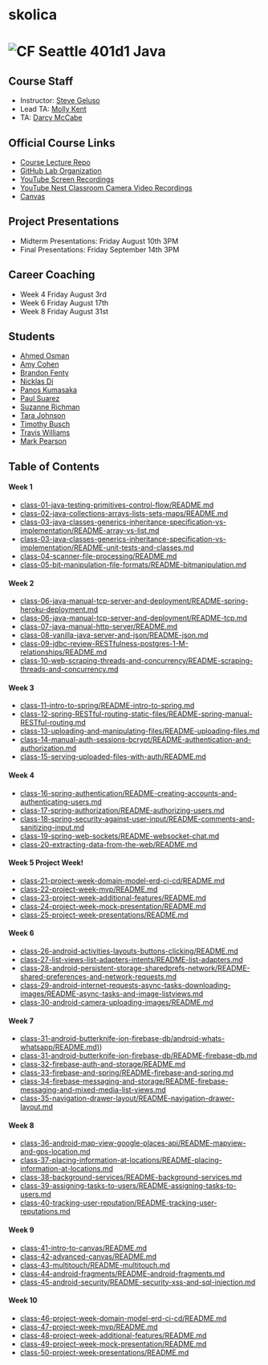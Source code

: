 # skolica
# ![CF](http://i.imgur.com/7v5ASc8.png) Seattle 401d1 Java

## Course Staff
* Instructor: [Steve Geluso](http://github.com/)
* Lead TA: [Molly Kent](http://github.com/mollyfish)
* TA: [Darcy McCabe](http://github.com/darms)

## Official Course Links
* [Course Lecture Repo](https://github.com/codefellows/seattle-java-401d1)
* [GitHub Lab Organization](https://github.com/codefellows-seattle-java-401d1)
* [YouTube Screen Recordings](https://www.youtube.com/playlist?list=PLVngfM2hsbi8WE0FRYt2Ffzje0JE_g3C_)
* [YouTube Nest Classroom Camera Video Recordings](https://www.youtube.com/playlist?list=PLVngfM2hsbi9_tCWBX2YiN5YEt2Zwtupz)
* [Canvas](https://canvas.instructure.com/courses/1275855?invitation=2r8oiMQxWUciByi06iHqPZ3sm4R8D0McaTbPwl6f)

## Project Presentations
* Midterm Presentations: Friday August 10th 3PM
* Final Presentations: Friday September 14th 3PM

## Career Coaching
* Week 4 Friday August 3rd
* Week 6 Friday August 17th
* Week 8 Friday August 31st

## Students
* [Ahmed Osman](http://github.com/AOhassan)
* [Amy Cohen](https://github.com/AmyCohen)
* [Brandon Fenty](https://github.com/brandon-fenty)
* [Nicklas Di](https://github.com/Seiyaroo)
* [Panos Kumasaka](http://github.com/spinaltaper)
* [Paul Suarez ](https://github.com/PaulSuarez1)
* [Suzanne Richman](https://github.com/FavoredFortune)
* [Tara Johnson](https://github.com/tara-johnson)
* [Timothy Busch](https://github.com/GoldBeardSea)
* [Travis Williams ](https://github.com/thetravisw)
* [Mark Pearson](https://github.com/louiethe17th)

## Table of Contents

#### Week 1
* [class-01-java-testing-primitives-control-flow/README.md](./class-01-java-testing-primitives-control-flow/README.md)
* [class-02-java-collections-arrays-lists-sets-maps/README.md](./class-02-java-collections-arrays-lists-sets-maps/README.md)
* [class-03-java-classes-generics-inheritance-specification-vs-implementation/README-array-vs-list.md](./class-03-java-classes-generics-inheritance-specification-vs-implementation/README-array-vs-list.md)
* [class-03-java-classes-generics-inheritance-specification-vs-implementation/README-unit-tests-and-classes.md](./class-03-java-classes-generics-inheritance-specification-vs-implementation/README-unit-tests-and-classes.md)
* [class-04-scanner-file-processing/README.md](./class-04-scanner-file-processing/README.md)
* [class-05-bit-manipulation-file-formats/README-bitmanipulation.md](./class-05-bit-manipulation-file-formats/README-bitmanipulation.md)

#### Week 2
* [class-06-java-manual-tcp-server-and-deployment/README-spring-heroku-deployment.md](./class-06-java-manual-tcp-server-and-deployment/README-spring-heroku-deployment.md)
* [class-06-java-manual-tcp-server-and-deployment/README-tcp.md](./class-06-java-manual-tcp-server-and-deployment/README-tcp.md)
* [class-07-java-manual-http-server/README.md](./class-07-java-manual-http-server/README.md)
* [class-08-vanilla-java-server-and-json/README-json.md](./class-08-vanilla-java-server-and-json/README-json.md)
* [class-09-jdbc-review-RESTfulness-postgres-1-M-relationships/README.md](./class-09-jdbc-review-RESTfulness-postgres-1-M-relationships/README.md)
* [class-10-web-scraping-threads-and-concurrency/README-scraping-threads-and-concurrency.md](./class-10-web-scraping-threads-and-concurrency/README-scraping-threads-and-concurrency.md)

#### Week 3
* [class-11-intro-to-spring/README-intro-to-spring.md](./class-11-intro-to-spring/README-intro-to-spring.md)
* [class-12-spring-RESTful-routing-static-files/README-spring-manual-RESTful-routing.md](./class-12-spring-RESTful-routing-static-files/README-spring-manual-RESTful-routing.md)
* [class-13-uploading-and-manipulating-files/README-uploading-files.md](./class-13-uploading-and-manipulating-files/README-uploading-files.md)
* [class-14-manual-auth-sessions-bcrypt/README-authentication-and-authorization.md](./class-14-manual-auth-sessions-bcrypt/README-authentication-and-authorization.md)
* [class-15-serving-uploaded-files-with-auth/README.md](./class-15-serving-uploaded-files-with-auth/README.md)

#### Week 4
* [class-16-spring-authentication/README-creating-accounts-and-authenticating-users.md](./class-16-spring-authentication/README-creating-accounts-and-authenticating-users.md)
* [class-17-spring-authorization/README-authorizing-users.md](./class-17-spring-authorization/README-authorizing-users.md)
* [class-18-spring-security-against-user-input/README-comments-and-sanitizing-input.md](./class-18-spring-security-against-user-input/README-comments-and-sanitizing-input.md)
* [class-19-spring-web-sockets/README-websocket-chat.md](./class-19-spring-web-sockets/README-websocket-chat.md)
* [class-20-extracting-data-from-the-web/README.md](./class-20-extracting-data-from-the-web/README.md)

#### Week 5 Project Week!
* [class-21-project-week-domain-model-erd-ci-cd/README.md](./class-21-project-week-domain-model-erd-ci-cd/README.md)
* [class-22-project-week-mvp/README.md](./class-22-project-week-mvp/README.md)
* [class-23-project-week-additional-features/README.md](./class-23-project-week-additional-features/README.md)
* [class-24-project-week-mock-presentation/README.md](./class-24-project-week-mock-presentation/README.md)
* [class-25-project-week-presentations/README.md](./class-25-project-week-presentations/README.md)

#### Week 6
* [class-26-android-activities-layouts-buttons-clicking/README.md](./class-26-android-activities-layouts-buttons-clicking/README.md)
* [class-27-list-views-list-adapters-intents/README-list-adapters.md](./class-27-list-views-list-adapters-intents/README-list-adapters.md)
* [class-28-android-persistent-storage-sharedprefs-network/README-shared-preferences-and-network-requests.md](./class-28-android-persistent-storage-sharedprefs-network/README-shared-preferences-and-network-requests.md)
* [class-29-android-internet-requests-async-tasks-downloading-images/README-async-tasks-and-image-listviews.md](./class-29-android-internet-requests-async-tasks-downloading-images/README-async-tasks-and-image-listviews.md)
* [class-30-android-camera-uploading-images/README.md](./class-30-android-camera-uploading-images/README.md)

#### Week 7
* [class-31-android-butterknife-ion-firebase-db/android-whats-whatsapp/README.md)](./class-31-android-butterknife-ion-firebase-db/android-whats-whatsapp/README.md))
* [class-31-android-butterknife-ion-firebase-db/README-firebase-db.md](./class-31-android-butterknife-ion-firebase-db/README-firebase-db.md)
* [class-32-firebase-auth-and-storage/README.md](./class-32-firebase-auth-and-storage/README.md)
* [class-33-firebase-and-spring/README-firebase-and-spring.md](./class-33-firebase-and-spring/README-firebase-and-spring.md)
* [class-34-firebase-messaging-and-storage/README-firebase-messaging-and-mixed-media-list-views.md](./class-34-firebase-messaging-and-storage/README-firebase-messaging-and-mixed-media-list-views.md)
* [class-35-navigation-drawer-layout/README-navigation-drawer-layout.md](./class-35-navigation-drawer-layout/README-navigation-drawer-layout.md)

#### Week 8
* [class-36-android-map-view-google-places-api/README-mapview-and-gps-location.md](./class-36-android-map-view-google-places-api/README-mapview-and-gps-location.md)
* [class-37-placing-information-at-locations/README-placing-information-at-locations.md](./class-37-placing-information-at-locations/README-placing-information-at-locations.md)
* [class-38-background-services/README-background-services.md](./class-38-background-services/README-background-services.md)
* [class-39-assigning-tasks-to-users/README-assigning-tasks-to-users.md](./class-39-assigning-tasks-to-users/README-assigning-tasks-to-users.md)
* [class-40-tracking-user-reputation/README-tracking-user-reputations.md](./class-40-tracking-user-reputation/README-tracking-user-reputations.md)

#### Week 9
* [class-41-intro-to-canvas/README.md](./class-41-intro-to-canvas/README.md)
* [class-42-advanced-canvas/README.md](./class-42-advanced-canvas/README.md)
* [class-43-multitouch/README-multitouch.md](./class-43-multitouch/README-multitouch.md)
* [class-44-android-fragments/README-android-fragments.md](./class-44-android-fragments/README-android-fragments.md)
* [class-45-android-security/README-security-xss-and-sql-injection.md](./class-45-android-security/README-security-xss-and-sql-injection.md)

#### Week 10
* [class-46-project-week-domain-model-erd-ci-cd/README.md](./class-46-project-week-domain-model-erd-ci-cd/README.md)
* [class-47-project-week-mvp/README.md](./class-47-project-week-mvp/README.md)
* [class-48-project-week-additional-features/README.md](./class-48-project-week-additional-features/README.md)
* [class-49-project-week-mock-presentation/README.md](./class-49-project-week-mock-presentation/README.md)
* [class-50-project-week-presentations/README.md](./class-50-project-week-presentations/README.md)
